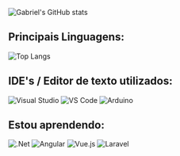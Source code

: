 ![Gabriel's GitHub stats](https://github-readme-stats.vercel.app/api?username=galvaocs&show_icons=true&theme=prussian)

<h2>Principais Linguagens:</h2>

![Top Langs](https://github-readme-stats.vercel.app/api/top-langs/?username=galvaocs&layout=compact&theme=prussian)

<h2>IDE's / Editor de texto utilizados:</h2>

![Visual Studio](https://img.shields.io/badge/Visual_Studio-7c5892?style=for-the-badge&logo=visual%20studio&logoColor=dce6fa)
![VS Code](https://img.shields.io/badge/Visual_Studio_Code-4e9cb2?style=for-the-badge&logo=visual%20studio%20code&logoColor=dce6fa)
![Arduino](https://img.shields.io/badge/Arduino_IDE-4e9cb2?style=for-the-badge&logo=arduino&logoColor=dce6fa)

<h2>Estou aprendendo:</h2>

![.Net](https://img.shields.io/badge/.NET-7c5892?style=for-the-badge&logo=.net&logoColor=dce6fa)
![Angular](https://img.shields.io/badge/angular-De3a3a.svg?style=for-the-badge&logo=angular&logoColor=dce6fa)
![Vue.js](https://img.shields.io/badge/vuejs-4e9cb2.svg?style=for-the-badge&logo=vuedotjs&logoColor=dce6fa)
![Laravel](https://img.shields.io/badge/laravel-E07930.svg?style=for-the-badge&logo=laravel&logoColor=dce6fa)
